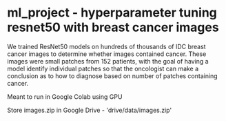 # ml_project - hyperparameter tuning resnet50 with breast cancer images

We trained ResNet50 models on hundreds of thousands of IDC breast cancer images to determine whether images contained cancer. These images were small patches from 152 patients, with the goal of having a model identify individual patches so that the oncologist can make a conclusion as to how to diagnose based on number of patches containing cancer.

Meant to run in Google Colab using GPU

Store images.zip in Google Drive - 'drive/data/images.zip'